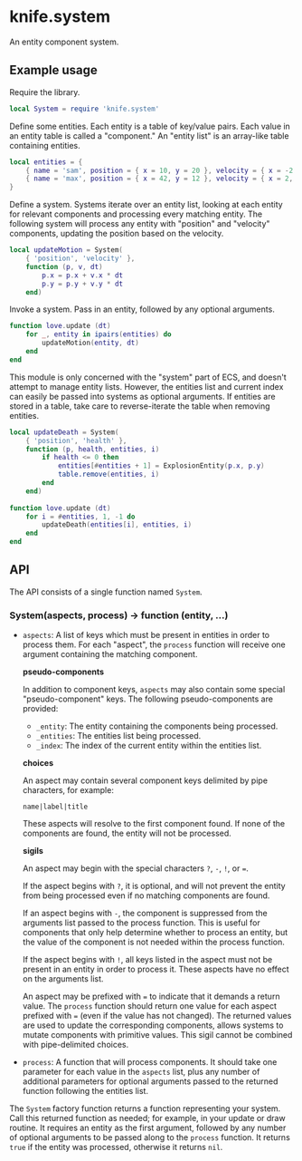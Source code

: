 # knife.system

An entity component system.

## Example usage

Require the library.

```lua
local System = require 'knife.system'
```

Define some entities. Each entity is a table of key/value pairs. Each value in an entity table is called a "component." An "entity list" is an array-like table containing entities.

```lua
local entities = {
    { name = 'sam', position = { x = 10, y = 20 }, velocity = { x = -2, y = 4 } },
    { name = 'max', position = { x = 42, y = 12 }, velocity = { x = 2, y = -4 } },
}
```

Define a system. Systems iterate over an entity list, looking at each entity for relevant components and processing every matching entity. The following system will process any entity with "position" and "velocity" components, updating the position based on the velocity. 

```lua
local updateMotion = System(
    { 'position', 'velocity' },
    function (p, v, dt)
        p.x = p.x + v.x * dt
        p.y = p.y + v.y * dt
    end)
```

Invoke a system. Pass in an entity, followed by any optional arguments.

```lua
function love.update (dt)
    for _, entity in ipairs(entities) do
        updateMotion(entity, dt)
    end
end
```

This module is only concerned with the "system" part of ECS, and doesn't
attempt to manage entity lists. However, the entities list and current index
can easily be passed into systems as optional arguments. If entities are stored
in a table, take care to reverse-iterate the table when removing entities.

```lua
local updateDeath = System(
    { 'position', 'health' },
    function (p, health, entities, i)
        if health <= 0 then
            entities[#entities + 1] = ExplosionEntity(p.x, p.y)
            table.remove(entities, i)
        end
    end)
    
function love.update (dt)
    for i = #entities, 1, -1 do
        updateDeath(entities[i], entities, i)
    end
end
```

## API

The API consists of a single function named `System`.

### System(aspects, process) -> function (entity, ...)

- `aspects`: A list of keys which must be present in entities in order to
  process them. For each "aspect", the `process` function will receive one
  argument containing the matching component.

  **pseudo-components**

  In addition to component keys, `aspects` may also contain some special
  "pseudo-component" keys. The following pseudo-components are provided:

  - `_entity`: The entity containing the components being processed.
  - `_entities`: The entities list being processed.
  - `_index`: The index of the current entity within the entities list.

  **choices**

  An aspect may contain several component keys delimited by pipe characters,
  for example:

  `name|label|title`

  These aspects will resolve to the first component found. If none of the
  components are found, the entity will not be processed.

  **sigils**

  An aspect may begin with the special characters `?`, `-`, `!`, or `=`.

  If the aspect begins with `?`, it is optional, and will not prevent the
  entity from being processed even if no matching components are found.

  If an aspect begins with `-`, the component is suppressed from the arguments
  list passed to the process function. This is useful for components that only
  help determine whether to process an entity, but the value of the component
  is not needed within the process function.

  If the aspect begins with `!`, all keys listed in the aspect must not be
  present in an entity in order to process it. These aspects have no effect
  on the arguments list.
  
  An aspect may be prefixed with `=` to indicate that it demands a return value.
  The `process` function should return one value for each aspect prefixed with
  `=` (even if the value has not changed). The returned values are used to
  update the corresponding components, allows systems to mutate components
  with primitive values. This sigil cannot be combined with pipe-delimited
  choices.

- `process`: A function that will process components. It should take one
  parameter for each value in the `aspects` list, plus any number of additional
  parameters for optional arguments passed to the returned function following
  the entities list.

The `System` factory function returns a function representing your system.
Call this returned function as needed; for example, in your update or draw
routine. It requires an entity as the first argument, followed by any
number of optional arguments to be passed along to the `process` function.
It returns `true` if the entity was processed, otherwise it returns `nil`.

